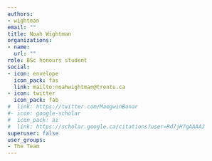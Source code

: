 ```yaml
---
authors:
- wightman
email: ""
title: Noah Wightman
organizations:
- name: 
  url: ""
role: BSc honours student
social:
- icon: envelope
  icon_pack: fas
  link: mailto:noahwightman@trentu.ca
- icon: twitter
  icon_pack: fab
#  link: https://twitter.com/MaegwinBonar
#- icon: google-scholar
#  icon_pack: ai
#  link: https://scholar.google.ca/citations?user=Rd7jH7gAAAAJ
superuser: false
user_groups:
- The Team
---
```

